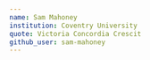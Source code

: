 ```yaml
---
name: Sam Mahoney
institution: Coventry University
quote: Victoria Concordia Crescit
github_user: sam-mahoney
---
```

